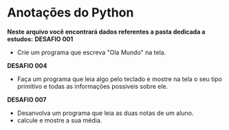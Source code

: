# Anotações do Python #

**Neste arquivo você encontrará dados referentes a pasta dedicada a estudos:**
**DESAFIO 001**
   * Crie um programa que escreva "Ola Mundo" na tela.

**DESAFIO 004**
   * Faça um programa que leia algo pelo teclado e mostre na tela o seu tipo primitivo e todas as informações possiveis sobre ele.


**DESAFIO 007**
   * Desanvolva um programa que leia as duas notas de um aluno.
   * calcule e mostre a sua média.
